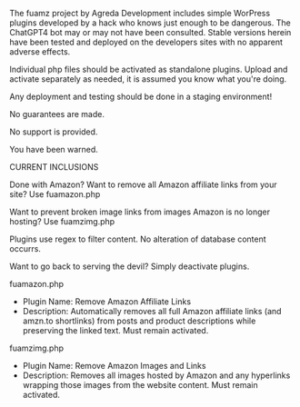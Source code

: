 The fuamz project by Agreda Development includes simple WorPress plugins developed by a hack who knows just enough to be dangerous. The ChatGPT4 bot may or may not have been consulted. Stable versions herein have been tested and deployed on the developers sites with no apparent adverse effects.

Individual php files should be activated as standalone plugins. Upload and activate separately as needed, it is assumed you know what you're doing. 

Any deployment and testing should be done in a staging environment!

No guarantees are made.

No support is provided.

You have been warned.

CURRENT INCLUSIONS

Done with Amazon? Want to remove all Amazon affiliate links from your site? Use fuamazon.php 

Want to prevent broken image links from images Amazon is no longer hosting? Use fuamzimg.php

Plugins use regex to filter content. No alteration of database content occurrs.

Want to go back to serving the devil? Simply deactivate plugins.

fuamazon.php
* Plugin Name: Remove Amazon Affiliate Links
* Description: Automatically removes all full Amazon affiliate links (and amzn.to shortlinks) from posts and product descriptions while preserving the linked text. Must remain activated.

fuamzimg.php
* Plugin Name: Remove Amazon Images and Links
* Description: Removes all images hosted by Amazon and any hyperlinks wrapping those images from the website content. Must remain activated.
